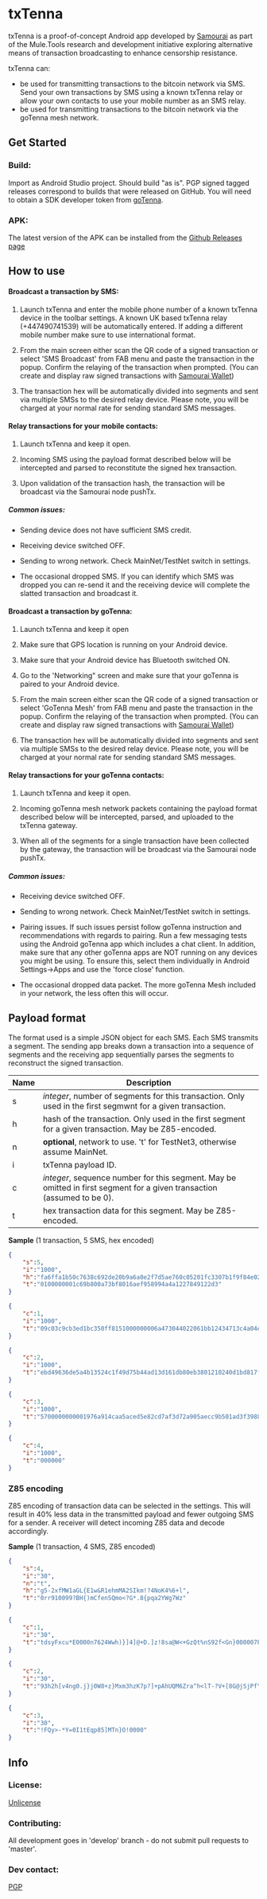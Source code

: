 # txTenna

txTenna is a proof-of-concept Android app developed by [Samourai](https://samouraiwallet.com) as part of the Mule.Tools research and development initiative exploring alternative means of transaction broadcasting to enhance censorship resistance. 

txTenna can:

- be used for transmitting transactions to the bitcoin network via SMS. Send your own transactions by SMS using a known txTenna relay or allow your own contacts to use your mobile number as an SMS relay.
- be used for transmitting transactions to the bitcoin network via the goTenna mesh network.

## Get Started

### Build:

Import as Android Studio project. Should build "as is". PGP signed tagged releases correspond to builds that were released on GitHub. You will need to obtain a SDK developer token from [goTenna](https://www.gotenna.com/pages/sdk).

### APK:

The latest version of the APK can be installed from the [Github Releases page](https://github.com/MuleTools/txTenna/releases)

## How to use

#### Broadcast a transaction by SMS:

1. Launch txTenna and enter the mobile phone number of a known txTenna device in the toolbar settings. A known UK based txTenna relay (+447490741539) will be automatically entered. If adding a different mobile number make sure to use international format.

2. From the main screen either scan the QR code of a signed transaction or select 'SMS Broadcast' from FAB menu and paste the transaction in the popup. Confirm the relaying of the transaction when prompted. (You can create and display raw signed transactions with [Samourai Wallet](https://www.samouraiwallet.com))

3. The transaction hex will be automatically divided into segments and sent via multiple SMSs to the desired relay device. Please note, you will be charged at your normal rate for sending standard SMS messages. 

#### Relay transactions for your mobile contacts:

1. Launch txTenna and keep it open.

2. Incoming SMS using the payload format described below will be intercepted and parsed to reconstitute the signed hex transaction.

3. Upon validation of the transaction hash, the transaction will be broadcast via the Samourai node pushTx.

##### Common issues:

- Sending device does not have sufficient SMS credit.

- Receiving device switched OFF.

- Sending to wrong network. Check MainNet/TestNet switch in settings.

- The occasional dropped SMS. If you can identify which SMS was dropped you can re-send it and the receiving device will complete the slatted transaction and broadcast it.

#### Broadcast a transaction by goTenna:

1. Launch txTenna and keep it open

2. Make sure that GPS location is running on your Android device.

3. Make sure that your Android device has Bluetooth switched ON.

4. Go to the 'Networking" screen and make sure that your goTenna is paired to your Android device.

5. From the main screen either scan the QR code of a signed transaction or select 'GoTenna Mesh' from FAB menu and paste the transaction in the popup. Confirm the relaying of the transaction when prompted. (You can create and display raw signed transactions with [Samourai Wallet](https://www.samouraiwallet.com))

6. The transaction hex will be automatically divided into segments and sent via multiple SMSs to the desired relay device. Please note, you will be charged at your normal rate for sending standard SMS messages. 

#### Relay transactions for your goTenna contacts:

1. Launch txTenna and keep it open.

2. Incoming goTenna mesh network packets containing the payload format described below will be intercepted, parsed, and uploaded to the txTenna gateway.

3. When all of the segments for a single transaction have been collected by the gateway, the transaction will be broadcast via the Samourai node pushTx.

##### Common issues:

- Receiving device switched OFF.

- Sending to wrong network. Check MainNet/TestNet switch in settings.

- Pairing issues. If such issues persist follow goTenna instruction and recommendations with regards to pairing. Run a few messaging tests using the Android goTenna app which includes a chat client. In addition, make sure that any other goTenna apps are NOT running on any devices you might be using. To ensure this, select them individually in Android Settings->Apps and use the 'force close' function.

- The occasional dropped data packet. The more goTenna Mesh included in your network, the less often this will occur.

## Payload format

The format used is a simple JSON object for each SMS. Each SMS transmits a segment. The sending app breaks down a transaction into a sequence of segments and the receiving app sequentially parses the segments to reconstruct the signed transaction.

| Name | Description                              |
| ---- | ---------------------------------------- |
| s    | *integer*, number of segments for this transaction. Only used in the first segmwnt for a given transaction. |
| h    | hash of the transaction. Only used in the first segment for a given transaction. May be Z85-encoded. |
| n    | **optional**, network to use. 't' for TestNet3, otherwise assume MainNet. |
| i    | txTenna payload ID. |
| c    | *integer*, sequence number for this segment. May be omitted in first segment for a given transaction (assumed to be 0). |
| t    | hex transaction data for this segment. May be Z85-encoded.    |

**Sample** (1 transaction, 5 SMS, hex encoded)

```json
{
	"s":5,
	"i":"1000",
	"h":"fa6ffa1b50c7638c692de20b9a6a0e2f7d5ae760c05201fc3307b1f9f84e020d",
	"t":"0100000001c69b800a73bf8016aef958994a4a1227849122d3"
}

{
	"c":1,
	"i":"1000",
	"t":"09c03c9cb3ed1bc350ff8151000000006a473044022061bb12434713c4a04ebe1068301c01caf154362b9503913a17312e93bb2b568f02200a31e7a91a257065aa"
}

{
	"c":2,
	"i":"1000",
	"t":"ebd49636de5a4b13524c1f49d75b44ad13d161db80eb3801210240d1bd817f2f862ceb39058119c1290effa325011d81718330a3318a26b12ecaffffffff02934a"
}

{
	"c":3,
	"i":"1000",
	"t":"5700000000001976a914caa5aced5e82cd7af3d72a905aecc9b501ad3f3988acaf2782000000000017a914b385c8d94e28fb8bf21a1cb2933582f7321fafb98700"
}

{
	"c":4,
	"i":"1000",
	"t":"000000"
}
```

### Z85 encoding

Z85 encoding of transaction data can be selected in the settings. This will result in 40% less data in the transmitted payload and fewer outgoing SMS for a sender. A receiver will detect incoming Z85 data and decode accordingly.

**Sample** (1 transaction, 4 SMS, Z85 encoded)

```json
{
	"s":4,
	"i":"30",
	"n":"t",
	"h":"g5-2xfMW1aGL{E1w&R1ehmMA2SIkm!?4NoK4%6+l",
	"t":"0rr910099?BH{)mCfen5Qmo<?G*.8{pqa2YWg7Wz"
}

{
	"c":1,
	"i":"30",
	"t":"tdsyFxcu*E0000n7624Wwh)}]4]@+D.]z!8sa@W<+GzQt%nS92f<Gn}000007Pwapa.v!NI%<&{zRotVY}net9Y?P40f\/u+000007Pw9vOAa>sv23If5M([."
}

{
	"c":2,
	"i":"30",
	"t":"93h2h[v4ng0.j}j0W8+z}Mxm3hzK7p?]+pAhUQM6Zra^h<lT-?V+[8G@jSjPf\/:o[:UUK=P?Hn%6E4KQ=9mO:mYRQdX*34nNu$Y<0u?Kdk6l?@1FhE]^BHSJ"
}

{
	"c":3,
	"i":"30",
	"t":"!FQy>-*Y=0I1tEqp85]MTn}O!0000"
}
```

## Info

### License:

[Unlicense](https://github.com/Samourai-Wallet/txTenna/blob/master/LICENSE)

### Contributing:

All development goes in 'develop' branch - do not submit pull requests to 'master'.

### Dev contact:

[PGP](http://pgp.mit.edu/pks/lookup?op=get&search=0x72B5BACDFEDF39D7)

